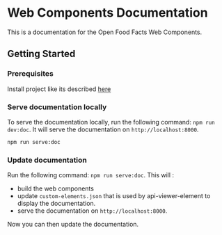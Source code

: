 # Web Components Documentation

This is a documentation for the Open Food Facts Web Components.

## Getting Started

### Prerequisites

Install project like its described [here](../../README.md)

### Serve documentation locally

To serve the documentation locally, run the following command: `npm run dev:doc`. It will serve the documentation on `http://localhost:8000`.

```bash
npm run serve:doc
```

### Update documentation

Run the following command: `npm run serve:doc`. This will :

- build the web components
- update `custom-elements.json` that is used by api-viewer-element to display the documentation.
- serve the documentation on `http://localhost:8000`.

Now you can then update the documentation.
